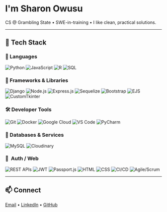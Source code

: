 <h1 align="left">I'm Sharon Owusu</h1>

<p align="left">
  CS @ Grambling State • SWE-in-training • I like clean, practical solutions.
</p>

---

## 🧰 Tech Stack

### 💬 Languages
![Python](https://img.shields.io/badge/Python-3776AB?logo=python&logoColor=white&style=for-the-badge)
![JavaScript](https://img.shields.io/badge/JavaScript-F7DF1E?logo=javascript&logoColor=black&style=for-the-badge)
![R](https://img.shields.io/badge/R-276DC3?logo=r&logoColor=white&style=for-the-badge)
![SQL](https://img.shields.io/badge/SQL-003B57?logo=postgresql&logoColor=white&style=for-the-badge)

### 🧱 Frameworks & Libraries
![Django](https://img.shields.io/badge/Django-092E20?logo=django&logoColor=white&style=for-the-badge)
![Node.js](https://img.shields.io/badge/Node.js-339933?logo=node.js&logoColor=white&style=for-the-badge)
![Express.js](https://img.shields.io/badge/Express.js-000000?logo=express&logoColor=white&style=for-the-badge)
![Sequelize](https://img.shields.io/badge/Sequelize-52B0E7?logo=sequelize&logoColor=white&style=for-the-badge)
![Bootstrap](https://img.shields.io/badge/Bootstrap-7952B3?logo=bootstrap&logoColor=white&style=for-the-badge)
![EJS](https://img.shields.io/badge/EJS-8BC34A?logo=ejs&logoColor=white&style=for-the-badge)
![CustomTkinter](https://img.shields.io/badge/CustomTkinter-3B8CFF?style=for-the-badge)

### 🛠️ Developer Tools
![Git](https://img.shields.io/badge/Git-F05032?logo=git&logoColor=white&style=for-the-badge)
![Docker](https://img.shields.io/badge/Docker-2496ED?logo=docker&logoColor=white&style=for-the-badge)
![Google Cloud](https://img.shields.io/badge/Google%20Cloud-4285F4?logo=googlecloud&logoColor=white&style=for-the-badge)
![VS Code](https://img.shields.io/badge/VS%20Code-007ACC?logo=visualstudiocode&logoColor=white&style=for-the-badge)
![PyCharm](https://img.shields.io/badge/PyCharm-000000?logo=pycharm&logoColor=white&style=for-the-badge)

### 🧩 Databases & Services
![MySQL](https://img.shields.io/badge/MySQL-4479A1?logo=mysql&logoColor=white&style=for-the-badge)
![Cloudinary](https://img.shields.io/badge/Cloudinary-3448C5?logo=cloudinary&logoColor=white&style=for-the-badge)

### 🔐 &nbsp;Auth / Web
![REST APIs](https://img.shields.io/badge/REST%20APIs-000000?style=for-the-badge)
![JWT](https://img.shields.io/badge/JWT-000000?logo=jsonwebtokens&logoColor=white&style=for-the-badge)
![Passport.js](https://img.shields.io/badge/Passport.js-34E27A?style=for-the-badge)
![HTML](https://img.shields.io/badge/HTML5-E34F26?logo=html5&logoColor=white&style=for-the-badge)
![CSS](https://img.shields.io/badge/CSS3-1572B6?logo=css3&logoColor=white&style=for-the-badge)
![CI/CD](https://img.shields.io/badge/CI%2FCD-3C3C3C?style=for-the-badge)
![Agile/Scrum](https://img.shields.io/badge/Agile%2FScrum-0052CC?style=for-the-badge)

---

## 📫 Connect
<a href="mailto:sowusu1@gsumail.gram.edu">Email</a> •
<a href="https://www.linkedin.com/in/sharon-owusu">LinkedIn</a> •
<a href="https://github.com/Sharon05564">GitHub</a>
